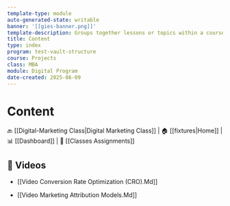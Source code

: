 ```yaml
---
template-type: module
auto-generated-state: writable
banner: '[[gies-banner.png]]'
template-description: Groups together lessons or topics within a course.
title: Content
type: index
program: test-vault-structure
course: Projects
class: MBA
module: Digital Program
date-created: 2025-06-09
---
```


# Content



🔙 [[Digital-Marketing Class|Digital Marketing Class]] | 🏠 [[fixtures|Home]] | 📊 [[Dashboard]] | 📝 [[Classes Assignments]]



## 🎥 Videos

- [[Video Conversion Rate Optimization (CRO).Md]]

- [[Video Marketing Attribution Models.Md]]


